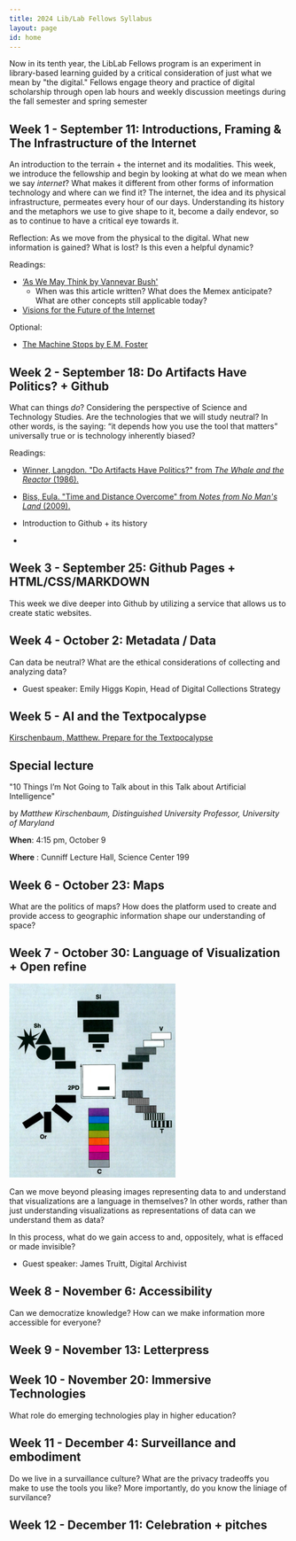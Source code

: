 ```yaml
---
title: 2024 Lib/Lab Fellows Syllabus
layout: page
id: home
---
```


Now in its tenth year, the LibLab Fellows program is an experiment in library-based learning guided by a critical consideration of just what we mean by "the digital." Fellows engage theory and practice of digital scholarship through open lab hours and weekly discussion meetings during the fall semester and spring semester


## Week 1 - September 11: Introductions, Framing & The Infrastructure of the Internet


An introduction to the terrain + the internet and its modalities. This week, we introduce the fellowship and begin by looking at what do we mean when we say *internet*? What makes it different from other forms of information technology and where can we find it? The internet, the idea and its physical infrastructure, permeates every hour of our days. Understanding its history and the metaphors we use to give shape to it, become a daily endevor, so as to continue to have a critical eye towards it.

Reflection: As we move from the physical to the digital. What new information is gained? What is lost? Is this even a helpful dynamic?


Readings:
- [‘As We May Think by Vannevar Bush'](https://www.theatlantic.com/magazine/archive/1945/07/as-we-may-think/303881/)
    - When was this article written? What does the Memex anticipate? What are other concepts still applicable today?
- [Visions for the Future of the Internet](https://findingctrl.nesta.org.uk/)

Optional:
- [The Machine Stops by E.M. Foster](https://www.cs.ucdavis.edu/~koehl/Teaching/ECS188/PDF_files/Machine_stops.pdf)

## Week 2 - September 18: Do Artifacts Have Politics? + Github

What can things *do*? Considering the perspective of Science and Technology Studies. Are the technologies that we will study neutral? In other words, is the saying: “it depends how you use the tool that matters” universally true or is technology inherently biased?

Readings:
- [Winner, Langdon. "Do Artifacts Have Politics?" from *The Whale and the Reactor* (1986).](https://www.cc.gatech.edu/~beki/cs4001/Winner.pdf)
- [Biss, Eula. "Time and Distance Overcome" from *Notes from No Man's Land* (2009).](https://pubs.lib.uiowa.edu/iowareview/article/16487/galley/124886/view/)

- Introduction to Github + its history
- 
## Week 3 - September 25: Github Pages + HTML/CSS/MARKDOWN

This week we dive deeper into Github by utilizing a service that allows us to create static websites. 

## Week 4 - October 2: Metadata / Data

Can data be neutral? What are the ethical considerations of collecting and analyzing data? 

<!-- - [Hui, Yuk. ChatGPT, or the Eschatology of Machines](https://www.e-flux.com/journal/137/544816/chatgpt-or-the-eschatology-of-machines/)
- [Dzieza, Josh. AI Is a Lot of Work: As the technology becomes ubiquitous, a vast tasker underclass is emerging — and not going anywhere.](https://nymag.com/intelligencer/article/ai-artificial-intelligence-humans-technology-business-factory.html)
- [Moderator Mayhem](https://moderatormayhem.engine.is/) -->
  
<!--## Week 5 - October 9: Metadata / Data

Can data be neutral? What are the ethical considerations of collecting and analyzing data? 

<!-- Lisa Gitelman and Virginia Jackson write in the introduction for *"Raw Data" Is an Oxymoron*, 
>"Data need to be imagined as data to exist and function as such, and the imagination of data entails an interpretive base."

What do you think when you hear the term "raw data"? 

- [Gitelman,Lisa & Jackson, Virginia.Raw Data is an Oxymoron: Introduction ](https://doi.org/10.7551/mitpress/9302.001.0001)
- [D'Ignazio,Catherine & Klein, Lauren. Data Feminism: Chapter 1 The Power Chater](https://doi.org/10.7551/mitpress/11805.001.0001)
- [Data Feminism reading group](https://datafeminism.io/blog/book/data-feminism-reading-group/) -->

 - Guest speaker: Emily Higgs Kopin, Head of Digital Collections Strategy

## Week 5 - AI and the Textpocalypse

[Kirschenbaum, Matthew. Prepare for the Textpocalypse](https://www.theatlantic.com/technology/archive/2023/03/ai-chatgpt-writing-language-models/673318/)

## Special lecture 
"10 Things I’m Not Going to Talk about in this Talk about Artificial Intelligence"

by
*Matthew Kirschenbaum, Distinguished University Professor, University of Maryland*

**When**: 4:15 pm, October 9

**Where** : Cunniff Lecture Hall, Science Center 199


## Week 6 - October 23: Maps
What are the politics of maps? How does the platform used to create and provide access to geographic information shape our understanding of space? 

<!-- - [How to Lie with Maps](https://tripod.swarthmore.edu/permalink/01TRI_INST/1e1odpu/alma991013533059704921) 
- [How to Map Nothing](https://placesjournal.org/article/how-to-map-nothing/)-->

## Week 7 - October 30: Language of Visualization + Open refine

[![Bertin, Semiology of Graphics. 1983. p. 43.](media/bertin.png)](https://www.historyofinformation.com/detail.php?id=3361)

Can we move beyond pleasing images representing data to and understand that visualizations are a language in themselves? In other words, rather than just understanding visualizations as representations of data can we understand them as data?

In this process, what do we gain access to and, oppositely, what is effaced or made invisible?

<!-- - [Drucker, Johanna. “Graphical Approaches to the Digital Humanities.” *A New Companion to Digital Humanities*, edited by Susan Schreibman et al. (2016): 290–302.](https://ebookcentral.proquest.com/lib/swarthmore/reader.action?docID=4093339&ppg=290) 
- [1969 "Mother of All Demos"](https://youtu.be/B6rKUf9DWRI)
- [Yau, Nathan. Visualizing the Unertainty in Data](https://flowingdata.com/2018/01/08/visualizing-the-uncertainty-in-data/)
- *optional in class reading*[Osman, Jenna. from *Motion Studies*. PEN Poetry Series. November 25, 2015.](https://pen.org/from-motion-studies/)-->

- Guest speaker: James Truitt, Digital Archivist

## Week 8 - November 6: Accessibility
Can we democratize knowledge? How can we make information more accessible for everyone?

<!--- [Clark, Jasmine. A coordinated effort: Cultural and policy requirements for digital accessibility](https://www.tandfonline.com/doi/full/10.1080/10691316.2021.1932659)

- [Imersive Reader. Video. Watch first 10 minutes](https://learn.microsoft.com/en-us/training/educator-center/product-guides/immersive-reader/)

- HTML/CSS demo. Static vs Dynaic website

- Guest speakers: Jessica Brangiel, Electronic Resources Librarian & Jenn Moore, Course Content Accessibility Manager -->

## Week 9 - November 13: Letterpress

## Week 10 - November 20: Immersive Technologies
What role do emerging technologies play in higher education?

<!-- - [Nakamura, Lisa. Virtous Virtual Realities](https://journals.sagepub.com/doi/full/10.1177/1470412920906259)
- [DLFteach Toolkit Volume 2: Lesson Plans on Immersive Pedagogy](https://dlfteach.pubpub.org/dlfteach-toolkit-2)
- [Make your own avatar](https://readyplayer.me/avatar )-->

## Week 11 - December 4: Surveillance and embodiment
Do we live in a survaillance culture? What are the privacy tradeoffs you make to use the tools you like? More importantly, do you know the liniage of survilance?

<!--  [Browne, Simone. Dark Matters: On the Surveillance of Blackness. Introduction and Ch. 1](https://tripod.swarthmore.edu/permalink/01TRI_INST/ba5lsr/alma991018837042204921)
-  [Brunton, Finn  & Nissenbaum, Helen. Obfuscation: A User's Guide for Privacy and Protest. Chapter 3: Why Obfuscation is Necessary](https://tripod.swarthmore.edu/permalink/01TRI_INST/ba5lsr/alma991018845263404921)-->

## Week 12 - December 11: Celebration + pitches
